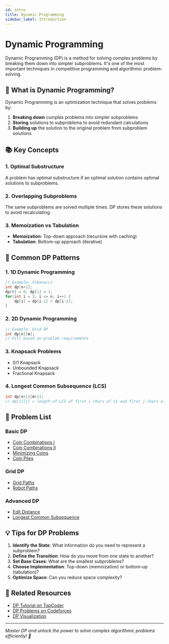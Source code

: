 ```yaml
---
id: intro
title: Dynamic Programming
sidebar_label: Introduction
---
```


# Dynamic Programming

Dynamic Programming (DP) is a method for solving complex problems by breaking them down into simpler subproblems. It's one of the most important techniques in competitive programming and algorithmic problem-solving.

## 🎯 What is Dynamic Programming?

Dynamic Programming is an optimization technique that solves problems by:
1. **Breaking down** complex problems into simpler subproblems
2. **Storing** solutions to subproblems to avoid redundant calculations
3. **Building up** the solution to the original problem from subproblem solutions

## 📚 Key Concepts

### 1. Optimal Substructure
A problem has optimal substructure if an optimal solution contains optimal solutions to subproblems.

### 2. Overlapping Subproblems
The same subproblems are solved multiple times. DP stores these solutions to avoid recalculating.

### 3. Memoization vs Tabulation
- **Memoization**: Top-down approach (recursive with caching)
- **Tabulation**: Bottom-up approach (iterative)

## 🚀 Common DP Patterns

### 1. 1D Dynamic Programming
```cpp
// Example: Fibonacci
int dp[n+1];
dp[0] = 0, dp[1] = 1;
for(int i = 2; i <= n; i++) {
    dp[i] = dp[i-1] + dp[i-2];
}
```

### 2. 2D Dynamic Programming
```cpp
// Example: Grid DP
int dp[n][m];
// Fill based on problem requirements
```

### 3. Knapsack Problems
- 0/1 Knapsack
- Unbounded Knapsack
- Fractional Knapsack

### 4. Longest Common Subsequence (LCS)
```cpp
int dp[n+1][m+1];
// dp[i][j] = length of LCS of first i chars of s1 and first j chars of s2
```

## 📝 Problem List

### Basic DP
- [Coin Combinations I](/docs/cses/dynamic-programming/coin-combinations-i)
- [Coin Combinations II](/docs/cses/dynamic-programming/coin-combinations-ii)
- [Minimizing Coins](/docs/cses/dynamic-programming/minimizing-coins)
- [Coin Piles](/docs/cses/dynamic-programming/coin-piles)

### Grid DP
- [Grid Paths](/docs/cses/dynamic-programming/grid-paths)
- [Robot Paths](/docs/cses/dynamic-programming/robot-paths)

### Advanced DP
- [Edit Distance](/docs/cses/dynamic-programming/edit-distance)
- [Longest Common Subsequence](/docs/cses/dynamic-programming/longest-common-subsequence)

## 💡 Tips for DP Problems

1. **Identify the State**: What information do you need to represent a subproblem?
2. **Define the Transition**: How do you move from one state to another?
3. **Set Base Cases**: What are the smallest subproblems?
4. **Choose Implementation**: Top-down (memoization) or bottom-up (tabulation)?
5. **Optimize Space**: Can you reduce space complexity?

## 🔗 Related Resources

- [DP Tutorial on TopCoder](https://www.topcoder.com/thrive/articles/Dynamic%20Programming:%20From%20Novice%20to%20Advanced)
- [DP Problems on Codeforces](https://codeforces.com/problemset?tags=dp)
- [DP Visualization](https://visualgo.net/en/dp)

---

*Master DP and unlock the power to solve complex algorithmic problems efficiently! 🚀*
